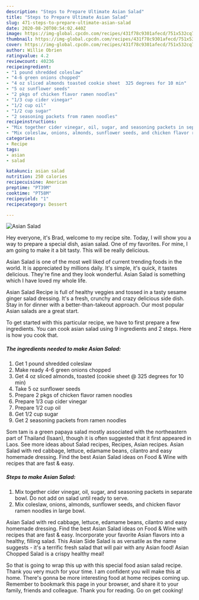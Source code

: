 ```yaml
---
description: "Steps to Prepare Ultimate Asian Salad"
title: "Steps to Prepare Ultimate Asian Salad"
slug: 471-steps-to-prepare-ultimate-asian-salad
date: 2020-08-20T00:54:02.440Z
image: https://img-global.cpcdn.com/recipes/431f78c9301afecd/751x532cq70/asian-salad-recipe-main-photo.jpg
thumbnail: https://img-global.cpcdn.com/recipes/431f78c9301afecd/751x532cq70/asian-salad-recipe-main-photo.jpg
cover: https://img-global.cpcdn.com/recipes/431f78c9301afecd/751x532cq70/asian-salad-recipe-main-photo.jpg
author: Willie Obrien
ratingvalue: 4.2
reviewcount: 40236
recipeingredient:
- "1 pound shredded coleslaw"
- "4-6 green onions chopped"
- "4 oz sliced almonds toasted cookie sheet  325 degrees for 10 min"
- "5 oz sunflower seeds"
- "2 pkgs of chicken flavor ramen noodles"
- "1/3 cup cider vinegar"
- "1/2 cup oil"
- "1/2 cup sugar"
- "2 seasoning packets from ramen noodles"
recipeinstructions:
- "Mix together cider vinegar, oil, sugar, and seasoning packets in separate bowl. Do not add on salad until ready to serve."
- "Mix coleslaw, onions, almonds, sunflower seeds, and chicken flavor ramen noodles in large bowl."
categories:
- Recipe
tags:
- asian
- salad

katakunci: asian salad 
nutrition: 250 calories
recipecuisine: American
preptime: "PT39M"
cooktime: "PT58M"
recipeyield: "1"
recipecategory: Dessert

---
```



![Asian Salad](https://img-global.cpcdn.com/recipes/431f78c9301afecd/751x532cq70/asian-salad-recipe-main-photo.jpg)

Hey everyone, it's Brad, welcome to my recipe site. Today, I will show you a way to prepare a special dish, asian salad. One of my favorites. For mine, I am going to make it a bit tasty. This will be really delicious.

Asian Salad is one of the most well liked of current trending foods in the world. It is appreciated by millions daily. It's simple, it's quick, it tastes delicious. They're fine and they look wonderful. Asian Salad is something which I have loved my whole life.

Asian Salad Recipe is full of healthy veggies and tossed in a tasty sesame ginger salad dressing. It&#39;s a fresh, crunchy and crazy delicious side dish. Stay in for dinner with a better-than-takeout approach. Our most popular Asian salads are a great start.


To get started with this particular recipe, we have to first prepare a few ingredients. You can cook asian salad using 9 ingredients and 2 steps. Here is how you cook that.

<!--inarticleads1-->

##### The ingredients needed to make Asian Salad:

1. Get 1 pound shredded coleslaw
1. Make ready 4-6 green onions chopped
1. Get 4 oz sliced almonds, toasted (cookie sheet @ 325 degrees for 10 min)
1. Take 5 oz sunflower seeds
1. Prepare 2 pkgs of chicken flavor ramen noodles
1. Prepare 1/3 cup cider vinegar
1. Prepare 1/2 cup oil
1. Get 1/2 cup sugar
1. Get 2 seasoning packets from ramen noodles


Som tam is a green papaya salad mostly associated with the northeastern part of Thailand (Isaan), though it is often suggested that it first appeared in Laos. See more ideas about Salad recipes, Recipes, Asian recipes. Asian Salad with red cabbage, lettuce, edamame beans, cilantro and easy homemade dressing. Find the best Asian Salad ideas on Food &amp; Wine with recipes that are fast &amp; easy. 

<!--inarticleads2-->

##### Steps to make Asian Salad:

1. Mix together cider vinegar, oil, sugar, and seasoning packets in separate bowl. Do not add on salad until ready to serve.
1. Mix coleslaw, onions, almonds, sunflower seeds, and chicken flavor ramen noodles in large bowl.


Asian Salad with red cabbage, lettuce, edamame beans, cilantro and easy homemade dressing. Find the best Asian Salad ideas on Food &amp; Wine with recipes that are fast &amp; easy. Incorporate your favorite Asian flavors into a healthy, filling salad. This Asian Side Salad is as versatile as the name suggests - it&#39;s a terrific fresh salad that will pair with any Asian food! Asian Chopped Salad is a crispy healthy meal! 

So that is going to wrap this up with this special food asian salad recipe. Thank you very much for your time. I am confident you will make this at home. There's gonna be more interesting food at home recipes coming up. Remember to bookmark this page in your browser, and share it to your family, friends and colleague. Thank you for reading. Go on get cooking!
